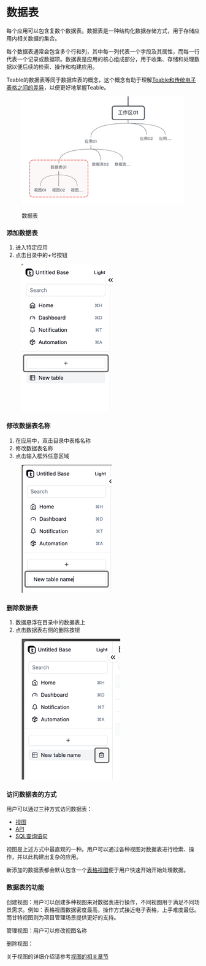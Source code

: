 # 数据表

每个应用可以包含复数个数据表。数据表是一种结构化数据存储方式，用于存储应用内相关数据的集合。

每个数据表通常会包含多个行和列，其中每一列代表一个字段及其属性，而每一行代表一个记录或数据项。数据表是应用的核心组成部分，用于收集、存储和处理数据以便后续的检索、操作和构建应用。

Teable的数据表等同于数据库表的概念，这个概念有助于理解[Teable和传统电子表格之间的差异](teable-shu-ju-biao-he-dian-zi-biao-ge-de-cha-yi.md)，以便更好地掌握Teable。

<figure><img src="../../.gitbook/assets/image (3).png" alt=""><figcaption><p>数据表</p></figcaption></figure>

### 添加数据表

1. 进入特定应用
2. 点击目录中的+号按钮

<div align="left">

<figure><img src="../../.gitbook/assets/image (10).png" alt="" width="237"><figcaption></figcaption></figure>

</div>

### 修改数据表名称

1. 在应用中，双击目录中表格名称
2. 修改数据表名称
3. 点击输入框外任意区域

<div align="left">

<figure><img src="../../.gitbook/assets/image (11).png" alt="" width="235"><figcaption></figcaption></figure>

</div>

### 删除数据表

1. 数据悬浮在目录中的数据表上
2. 点击数据表右侧的删除按钮

<div align="left">

<figure><img src="../../.gitbook/assets/image (12).png" alt="" width="257"><figcaption></figcaption></figure>

</div>

### 访问数据表的方式

用户可以通过三种方式访问数据表：

* [视图](../shi-tu/)
* [API](../../gao-dai-ma-kai-fa/api/)
* [SQL查询语句](../../gao-ji-te-xing/yuan-sheng-sql.md)

视图是上述方式中最直观的一种。用户可以通过各种视图对数据表进行检索、操作，并以此构建出复杂的应用。

新添加的数据表都会默认包含一个[表格视图](../shi-tu/biao-ge-shi-tu.md)便于用户快速开始开始处理数据。

### 数据表的功能

创建视图：用户可以创建多种视图来对数据表进行操作，不同视图用于满足不同场景需求。例如：表格视图数据密度最高，操作方式接近电子表格，上手难度最低。而甘特视图则为项目管理场景提供更好的支持。

管理视图：用户可以修改视图名称

删除视图：

关于视图的详细介绍请参考[视图的相关章节](../shi-tu/)





